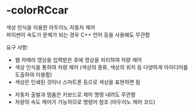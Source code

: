 # -colorRCcar
색상 인식을 이용한 아두이노 자동차 제어   
파이썬이 속도가 문제가 되는 경우 C++ 언어 등을 사용해도 무관함

요구 사항:
- 웹 카메라 영상을 입력받은 후에 영상을 처리하여 차량 제어
- 색상 인식을 통하여 차량 제어  (색상의 종류, 색상의 위치 등 다양하게 아이디어를 도출하여 이용함)
- 색상은 인쇄된 것이나 스마트폰 등으로 색상을 표현하면 됨
* 자동차 출발과 멈춤은 키보드로 제어 명령 내려도 무관함
* 차량의 속도 제어가 가능하므로 명령어 참조 (아두이노 제어 코드)

